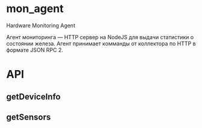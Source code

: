 # mon_agent
Hardware Monitoring Agent

Агент мониторинга — HTTP сервер на NodeJS для выдачи статистики о состоянии железа.
Агент принимает комманды от коллектора по HTTP в формате JSON RPC 2.

# API
## getDeviceInfo


## getSensors




